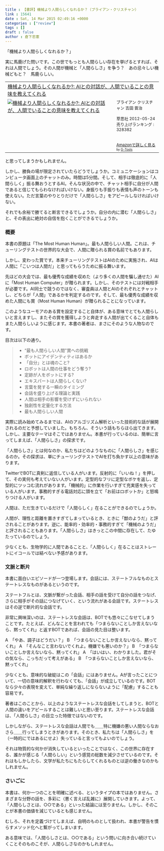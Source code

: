 ```yaml
---
title : 【書評】機械より人間らしくなれるか？（ブライアン・クリスチャン）
link : 15641
date : Sat, 14 Mar 2015 02:49:16 +0000
categories : ["review"]
tags : []
draft : false
author : 倉下忠憲
---
```


「機械より人間らしくなれるか？」

実に馬鹿げた問いです。この世でもっとも人間らしい存在を挙げるとすれば、それは人間でしょう。その人間が機械と「人間らしさ」を争う？　あの忌々しい機械どもと？　馬鹿らしい。

<table  border="0" cellpadding="5"><tr><td colspan="2"><a href="http://www.amazon.co.jp/%E6%A9%9F%E6%A2%B0%E3%82%88%E3%82%8A%E4%BA%BA%E9%96%93%E3%82%89%E3%81%97%E3%81%8F%E3%81%AA%E3%82%8C%E3%82%8B%E3%81%8B-AI%E3%81%A8%E3%81%AE%E5%AF%BE%E8%A9%B1%E3%81%8C%E3%80%81%E4%BA%BA%E9%96%93%E3%81%A7%E3%81%84%E3%82%8B%E3%81%93%E3%81%A8%E3%81%AE%E6%84%8F%E5%91%B3%E3%82%92%E6%95%99%E3%81%88%E3%81%A6%E3%81%8F%E3%82%8C%E3%82%8B-%E3%83%96%E3%83%A9%E3%82%A4%E3%82%A2%E3%83%B3-%E3%82%AF%E3%83%AA%E3%82%B9%E3%83%81%E3%83%A3%E3%83%B3/dp/4794219008%3FSubscriptionId%3D15SMZCTB9V8NGR2TW082%26tag%3Drashita1000-22%26linkCode%3Dxm2%26camp%3D2025%26creative%3D165953%26creativeASIN%3D4794219008" target="_blank">機械より人間らしくなれるか?: AIとの対話が、人間でいることの意味を教えてくれる</a><img src="http://www.assoc-amazon.jp/e/ir?t=rashita1000-22&l=ur2&o=9" width="1" height="1" style="border: none;" alt="" /></td></tr><tr><td valign="top"><a href="http://www.amazon.co.jp/%E6%A9%9F%E6%A2%B0%E3%82%88%E3%82%8A%E4%BA%BA%E9%96%93%E3%82%89%E3%81%97%E3%81%8F%E3%81%AA%E3%82%8C%E3%82%8B%E3%81%8B-AI%E3%81%A8%E3%81%AE%E5%AF%BE%E8%A9%B1%E3%81%8C%E3%80%81%E4%BA%BA%E9%96%93%E3%81%A7%E3%81%84%E3%82%8B%E3%81%93%E3%81%A8%E3%81%AE%E6%84%8F%E5%91%B3%E3%82%92%E6%95%99%E3%81%88%E3%81%A6%E3%81%8F%E3%82%8C%E3%82%8B-%E3%83%96%E3%83%A9%E3%82%A4%E3%82%A2%E3%83%B3-%E3%82%AF%E3%83%AA%E3%82%B9%E3%83%81%E3%83%A3%E3%83%B3/dp/4794219008%3FSubscriptionId%3D15SMZCTB9V8NGR2TW082%26tag%3Drashita1000-22%26linkCode%3Dxm2%26camp%3D2025%26creative%3D165953%26creativeASIN%3D4794219008" target="_blank"><img src="http://ecx.images-amazon.com/images/I/51M5mvpHIHL._SL160_.jpg" border="0" alt="機械より人間らしくなれるか?: AIとの対話が、人間でいることの意味を教えてくれる" /></a></td><td valign="top"><font size="-1">ブライアン クリスチャン 吉田 晋治 <br /><br />草思社  2012-05-24<br />売り上げランキング : 328382<br /><br /><br /><a href="http://www.amazon.co.jp/%E6%A9%9F%E6%A2%B0%E3%82%88%E3%82%8A%E4%BA%BA%E9%96%93%E3%82%89%E3%81%97%E3%81%8F%E3%81%AA%E3%82%8C%E3%82%8B%E3%81%8B-AI%E3%81%A8%E3%81%AE%E5%AF%BE%E8%A9%B1%E3%81%8C%E3%80%81%E4%BA%BA%E9%96%93%E3%81%A7%E3%81%84%E3%82%8B%E3%81%93%E3%81%A8%E3%81%AE%E6%84%8F%E5%91%B3%E3%82%92%E6%95%99%E3%81%88%E3%81%A6%E3%81%8F%E3%82%8C%E3%82%8B-%E3%83%96%E3%83%A9%E3%82%A4%E3%82%A2%E3%83%B3-%E3%82%AF%E3%83%AA%E3%82%B9%E3%83%81%E3%83%A3%E3%83%B3/dp/4794219008%3FSubscriptionId%3D15SMZCTB9V8NGR2TW082%26tag%3Drashita1000-22%26linkCode%3Dxm2%26camp%3D2025%26creative%3D165953%26creativeASIN%3D4794219008" target="_blank">Amazonで詳しく見る</a></font><font size="-2"> by <a href="http://www.goodpic.com/mt/aws/index.html" >G-Tools</a></font></td></tr></table>


と思ってしまうかもしれません。

しかし、勝負の場が限定されていたらどうでしょうか。コミュニケーションはコンピュータ画面上のチャットのみ。時間は5分間。そして、相手は徹底的に「人間らしく」振る舞おうとするAI。そんな状況の中で、チャット相手に自分が人間であると信じてもらわなければいけない。身振りも手振りも表情も声のトーンも使えない。ただ言葉のやりとりだけで「人間らしさ」をアピールしなければいけない。

それでも余裕で勝てると断言できるでしょうか。自分の内に潜む「人間らしさ」と、その表出に絶対の自信を抱くことができるでしょうか。

<H3>概要</H3>

本書の原題は「The Most Human Human」。最も人間らしい人間。これは、チューリングテストの世界的な大会で、人間に贈られる賞の名前でもあります。

しかし、変わった賞です。本来チューリングテストはAIのために実施され、AIは人間に「こいつは人間だ」と思ってもらうために振る舞います。

先ほどの大会では、最も優秀な成績を収めた（より多くの人間を騙し通せた）AIに「Most Human Computer」が贈られます。しかし、そのテストには対戦相手が必要です。AI同士で競うのではなく、審査員は人間とAIのそれぞれとチャットし、どちらが「人間」であるかを判定するのです。そして、最も優秀な成績を収めた人間にも賞（Most Human Human）が贈られることになっています。

このようなユーモアのある賞を設定すること自体が、ある意味でとても人間らしいと言えますし、またその賞を獲得しようと奔走する人間が出てくること自体もまた人間らしいように感じます。本書の著者は、まさにそのような人物なのです。

目次は以下の通り。

<blockquote>
<ul>
<li>“最も人間らしい人間"賞への挑戦</li>
<li>ボットにアイデンティティはあるか</li>
<li>「自分」とは魂のこと?</li>
<li>ロボットは人間の仕事をどう奪う?</li>
<li>定跡が人をボットにする?</li>
<li>エキスパートは人間らしくない?</li>
<li>言葉を発する一瞬のタイミング</li>
<li>会話を盛り上げる理論と実践</li>
<li>人間は相手の影響を受けずにいられない</li>
<li>独創性を定量化する方法</li>
<li>最も人間らしい人間</li>
</ul>
</blockquote>

実際に読み始めてみるまでは、AIのアルゴリズム解析といった技術的な話が展開されるのだと予想していました。もちろん、そういう話もちらほら出てきます。しかし、主要なテーマはそこではありません。本書が行っているのは、簡単に言ってしまえば、「人間らしさ」の探求です。

「人間らしさ」とは何なのか、私たちはどのようなものに「人間らしさ」を感じるのか。その探求は、単にチューリングテストでAIを打ち負かす以上の意味があります。

TwitterでBOTに真剣に返信している人がいます。反射的に「いいね！」を押して、その実何も考えていない人がいます。定型的なフリに定型なボケを返し、定型的にツッコむ流れがあります。「機械的」に作業を行いすぎて充実感を失っている人がいます。事務的すぎる電話対応に頭を立て「お前はロボットか」と怒鳴りつける人がいます。

人間は、ただ生きているだけで「人間らしく」在ることができるのでしょうか。

人間が、理性と距離を置きすぎてしまっているとき、ときに「獣のようだ」と評されることがあります。逆に、能率的・効率的・事務的すぎて「機械のようだ」と評されることもあります。「人間らしさ」はきっとこの中間に存在して、たゆたっているのでしょう。

少なくとも、生物学的に人間であることと、「人間らしく」在ることはストレートにイコールでは結べない予感があります。

<H3>文脈と断片</H3>

本書に面白いエピソードが一つ登場します。会話には、ステートフルなものとステートレスなものがあるというのです。

ステートフルとは、文脈が繋がった会話、相手の話を受けて自分の話をつなげ、さらに相手がその話につなげていく、という流れがある会話です。ステートレスはその逆で断片的な会話です。

非常に興味深いのは、ステートレスな会話は、BOTでも悠々にこなせてしまうことです。たとえば、どんなことを言われても「つまらないことしか言えないなら、黙ってくれ」と返すBOTであれば、会話の見た目は整います。

A　「やあ、調子はどうだい？」
B　「つまらないことしか言えないなら、黙ってくれ」
A　「そんなこと言わないでくれよ。機嫌でも悪いのか？」
B　「つまらないことしか言えないなら、黙ってくれ」
A　「はいはい、わかりました。君がその気なら、こっちだって考えがある」
B　「つまらないことしか言えないなら、黙ってくれ」

少なくとも、意味的な破綻はこの「会話」にはありません。Aが言ったことについて、一切の意味的解釈を行わなくても、「会話」が成立しているのです。BOTなら少々の表現を変えて、単純な繰り返しにならないように「配慮」することも容易です。

著者はこのことから、以上のようなステートレスな会話をしてしまうと、BOTと人間の違いをアピールすることは難しいと思い至ります。ステートレスな会話は、「人間らしさ」の目立った特徴ではないのです。

しかしながら、ステートレスな会話は人間でも＿＿特に機嫌の悪い人間ならなおさら＿＿行ってしまうときがあります。そのとき、私たちは「人間らしさ」を（一時的にではあるにせよ）失っていると言ってもよいのでしょう。

それは物質的な何かが消失しているといったことではなく、この世界に存在する、誰かが感じる「人間らしい」という感覚の総数を減少させているのです。それはもしかしたら、文学が私たちにもたらしてくれるものとは逆の働きなのかもしれません。

<H3>さいごに</H3>

本書は、何か一つのことを明確に述べる、というタイプの本ではありません。さまざまな分野の話を、多彩に（悪く言えば乱雑に）展開していきます。よって、「人間らしさとは、○○である」といった結論には至りません。しかし、そのことが本書の価値を減じているとも感じません。

むしろ、それを定義づけてしまえば、自明のものとして扱われ、本書が警告を慣らすメソッド化へと繋がってしまいます。

ある意味では、「人間らしさとは、○○である」という問いに向き合い続けていくことそのものこそが、人間らしさなのかもしれません。
